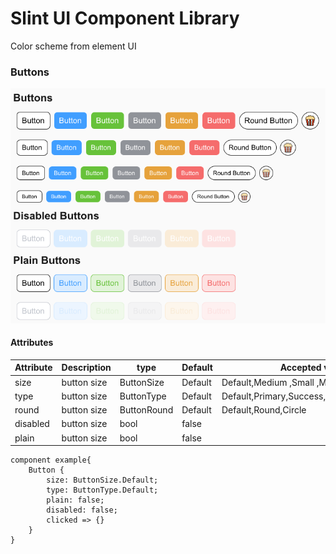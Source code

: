 # Slint UI Component Library
>

Color scheme from element UI

### Buttons

![img.png](images/buttons.png)

#### Attributes

| Attribute | Description | type        | Default | Accepted values                             |
|-----------|-------------|-------------|---------|---------------------------------------------|
| size      | button size | ButtonSize  | Default | Default,Medium ,Small ,Mini                 |
| type      | button size | ButtonType  | Default | Default,Primary,Success,Info,Warning,Danger |
| round     | button size | ButtonRound | Default | Default,Round,Circle                        |
| disabled  | button size | bool        | false   |                                             |
| plain     | button size | bool        | false   |                                             |

```slint
component example{
    Button {
        size: ButtonSize.Default;
        type: ButtonType.Default;
        plain: false;
        disabled: false;
        clicked => {}
    }
}
```